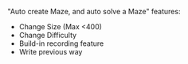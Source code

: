 "Auto create Maze, and auto solve a Maze"
features:
- Change Size (Max <400)
- Change Difficulty
- Build-in recording feature
- Write previous way
